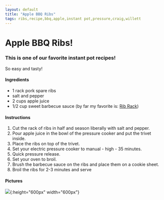```yaml
---
layout: default
title: "Apple BBQ Ribs"
tags: ribs,recipe,bbq,apple,instant pot,pressure,craig,willett
---
```

# Apple BBQ Ribs!

### This is one of our favorite instant pot recipes!
So easy and tasty!

#### Ingredients
- 1 rack pork spare ribs
- salt and pepper
- 2 cups apple juice
- 1/2 cup sweet barbecue sauce (by far my favorite is:  [Rib Rack](http://www.theribrack.com/))

#### Instructions
1. Cut the rack of ribs in half and season liberally with salt and pepper.
2. Pour apple juice in the bowl of the pressure cooker and put the trivet inside.
3. Place the ribs on top of the trivet.
4. Set your electric pressure cooker to manual - high - 35 minutes.
5. Quick pressure release.
6. Set your oven to broil.
7. Brush the barbecue sauce on the ribs and place them on a cookie sheet.
8. Broil the ribs for 2-3 minutes and serve

#### Pictures
![]({{site.github.url}}/InstantPot/Images/AppleBBQRibs.jpg){:height="600px" width="600px"}
